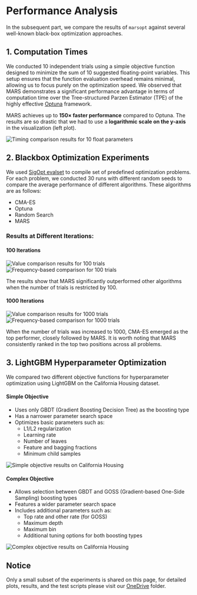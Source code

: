 # Performance Analysis

In the subsequent part, we compare the results of `marsopt` against several well-known black-box optimization approaches.

## 1. Computation Times

We conducted 10 independent trials using a simple objective function designed to minimize the sum of 10 suggested floating-point variables. This setup ensures that the function evaluation overhead remains minimal, allowing us to focus purely on the optimization speed. We observed that MARS  demonstrates a significant performance advantage in terms of computation time over the Tree-structured Parzen Estimator (TPE) of the highly effective [Optuna](https://optuna.org/) framework. 

MARS achieves up to **150× faster performance** compared to Optuna. The results are so drastic that we had to use a **logarithmic scale on the y-axis** in the visualization (left plot).

![Timing comparison results for 10 float parameters](_static/performance/optimization_time_n_params_10.png) 


## 2. Blackbox Optimization Experiments

We used [SigOpt evalset](https://github.com/sigopt/evalset/tree/main) to compile set of predefined optimization problems.  For each problem, we conducted 30 runs with different random seeds to compare the average performance of different algorithms. These algorithms are as follows:
- CMA-ES
- Optuna
- Random Search
- MARS

### Results at Different Iterations:

#### 100 Iterations
![Value comparison results for 100 trials](_static/performance/heatmap_values_100_trials.png)
![Frequency-based comparison for 100 trials](_static/performance/heatmap_frequency_100_trials.png)

The results show that MARS significantly outperformed other algorithms when the number of trials is restricted by 100.

#### 1000 Iterations
![Value comparison results for 1000 trials](_static/performance/heatmap_values_1000_trials.png)
![Frequency-based comparison for 1000 trials](_static/performance/heatmap_frequency_1000_trials.png)

When the number of trials was increased to 1000, CMA-ES emerged as the top performer, closely followed by MARS. It is worth noting that MARS consistently ranked in the top two positions across all problems.

## 3. LightGBM Hyperparameter Optimization

We compared two different objective functions for hyperparameter optimization using LightGBM on the California Housing dataset.

#### Simple Objective
* Uses only GBDT (Gradient Boosting Decision Tree) as the boosting type
* Has a narrower parameter search space
* Optimizes basic parameters such as:
  - L1/L2 regularization
  - Learning rate
  - Number of leaves
  - Feature and bagging fractions
  - Minimum child samples

![Simple objective results on California Housing](_static/performance/hyperparameter_california_housing_simple.png)

#### Complex Objective
* Allows selection between GBDT and GOSS (Gradient-based One-Side Sampling) boosting types
* Features a wider parameter search space
* Includes additional parameters such as:
  - Top rate and other rate (for GOSS)
  - Maximum depth
  - Maximum bin
  - Additional tuning options for both boosting types

![Complex objective results on California Housing](_static/performance/hyperparameter_california_housing_complex.png)



## Notice

Only a small subset of the experiments is shared on this page, for detailed plots, results, and the test scripts please visit our [OneDrive](https://1drv.ms/f/c/0b26aa4e19835550/ElBVgxlOqiYggAtXDQAAAAAB8TN-exp7i2CSE8ur4IOgYw?e=YGRRCI) folder.

